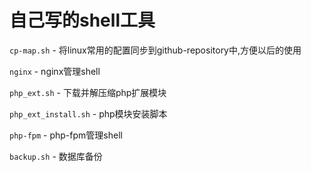 自己写的shell工具
===
`cp-map.sh` - 将linux常用的配置同步到github-repository中,方便以后的使用

`nginx` - nginx管理shell

`php_ext.sh` -  下载并解压缩php扩展模块

`php_ext_install.sh` - php模块安装脚本

`php-fpm` - php-fpm管理shell

`backup.sh` - 数据库备份
